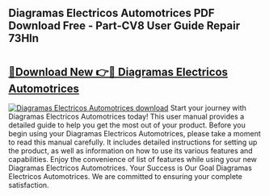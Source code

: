 ## Diagramas Electricos Automotrices PDF Download Free - Part-CV8 User Guide Repair 73Hln

# <h2><a href="http://dfphszo.blite.top/?on=Diagramas+Electricos+Automotrices">🔗Download New 👉🔴 Diagramas Electricos Automotrices</a></h2>

[![Diagramas Electricos Automotrices download](https://i.imgur.com/lujVjoI.png)](http://dfphszo.blite.top/?on=Diagramas+Electricos+Automotrices)
Start your journey with Diagramas Electricos Automotrices today! This user manual provides a detailed guide to help you get the most out of your product. Before you begin using your Diagramas Electricos Automotrices, please take a moment to read this manual carefully. It includes detailed instructions for setting up the product, as well as information on how to use its various features and capabilities. Enjoy the convenience of list of features while using your new Diagramas Electricos Automotrices. Your Success is Our Goal Diagramas Electricos Automotrices. We are committed to ensuring your complete satisfaction.
